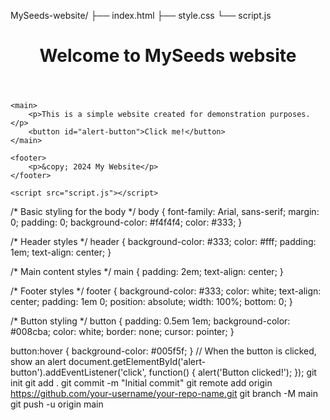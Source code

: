 MySeeds-website/
├── index.html
├── style.css
└── script.js  
<!DOCTYPE html>
<html lang="en">
<head>
    <meta charset="UTF-8">
    <meta name="viewport" content="width=device-width, initial-scale=1.0">
    <meta http-equiv="X-UA-Compatible" content="IE=edge">
    <title>My Website</title>
    <link rel="stylesheet" href="style.css">
</head>
<body>
    <header>
        <h1>Welcome to MySeeds website</h1>
    </header>
    
    <main>
        <p>This is a simple website created for demonstration purposes.</p>
        <button id="alert-button">Click me!</button>
    </main>
    
    <footer>
        <p>&copy; 2024 My Website</p>
    </footer>

    <script src="script.js"></script>
</body>
</html>
/* Basic styling for the body */
body {
    font-family: Arial, sans-serif;
    margin: 0;
    padding: 0;
    background-color: #f4f4f4;
    color: #333;
}

/* Header styles */
header {
    background-color: #333;
    color: #fff;
    padding: 1em;
    text-align: center;
}

/* Main content styles */
main {
    padding: 2em;
    text-align: center;
}

/* Footer styles */
footer {
    background-color: #333;
    color: white;
    text-align: center;
    padding: 1em 0;
    position: absolute;
    width: 100%;
    bottom: 0;
}

/* Button styling */
button {
    padding: 0.5em 1em;
    background-color: #008cba;
    color: white;
    border: none;
    cursor: pointer;
}

button:hover {
    background-color: #005f5f;
}
// When the button is clicked, show an alert
document.getElementById('alert-button').addEventListener('click', function() {
    alert('Button clicked!');
});
git init
git add .
git commit -m "Initial commit"
git remote add origin https://github.com/your-username/your-repo-name.git
git branch -M main
git push -u origin main
